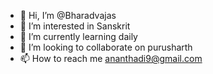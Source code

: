 - 👋 Hi, I’m @Bharadvajas
- 👀 I’m interested in Sanskrit
- 🌱 I’m currently learning daily
- 💞️ I’m looking to collaborate on purusharth
- 📫 How to reach me ananthadi9@gmail.com

<!---
Bharadvajas/Bharadvajas is a ✨ special ✨ repository because its `README.md` (this file) appears on your GitHub profile.
You can click the Preview link to take a look at your changes.
--->

